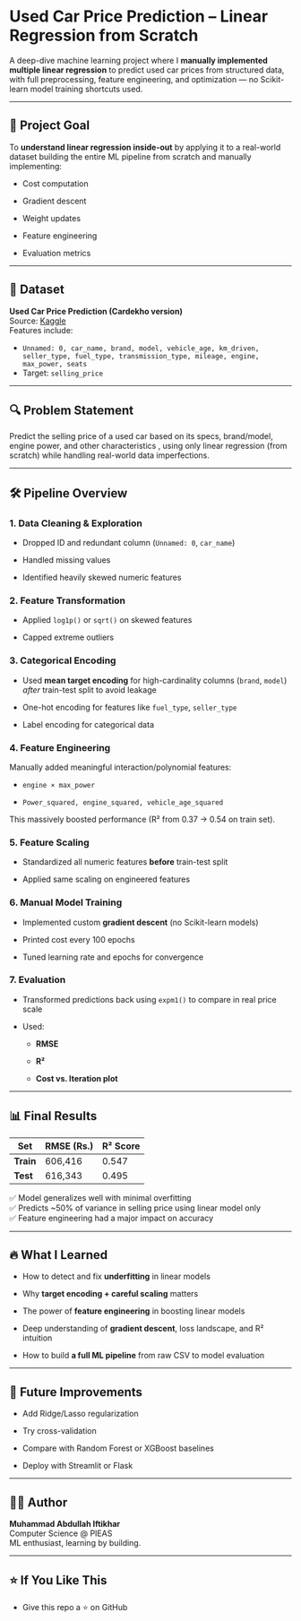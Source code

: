 # **Used Car Price Prediction – Linear Regression from Scratch**

A deep-dive machine learning project where I **manually implemented multiple linear regression** to predict used car prices from structured data, with full preprocessing, feature engineering, and optimization — no Scikit-learn model training shortcuts used.

---

## **🧠 Project Goal**

To **understand linear regression inside-out** by applying it to a real-world dataset building the entire ML pipeline from scratch and manually implementing:

* Cost computation

* Gradient descent

* Weight updates

* Feature engineering

* Evaluation metrics

---

## **🔧 Dataset**

**Used Car Price Prediction (Cardekho version)**  
 Source: [Kaggle](https://www.kaggle.com/datasets)  
 Features include:

* `Unnamed: 0, car_name, brand, model, vehicle_age, km_driven, seller_type, fuel_type, transmission_type, mileage, engine, max_power, seats`  
* Target: `selling_price`

---

## **🔍 Problem Statement**

Predict the selling price of a used car based on its specs, brand/model, engine power, and other characteristics , using only linear regression (from scratch) while handling real-world data imperfections.

---

## **🛠 Pipeline Overview**

### **1\. Data Cleaning & Exploration**

* Dropped ID and  redundant column (`Unnamed: 0`, `car_name`)

* Handled missing values

* Identified heavily skewed numeric features

### **2\. Feature Transformation**

* Applied `log1p()` or `sqrt()` on skewed features

* Capped extreme outliers

### **3\. Categorical Encoding**

* Used **mean target encoding** for high-cardinality columns (`brand`, `model`) *after* train-test split to avoid leakage

* One-hot encoding for features like `fuel_type`, `seller_type`

* Label encoding for categorical data

### **4\. Feature Engineering**

Manually added meaningful interaction/polynomial features:

* `engine × max_power`

* `Power_squared, engine_squared, vehicle_age_squared`

This massively boosted performance (R² from 0.37 → 0.54 on train set).

### **5\. Feature Scaling**

* Standardized all numeric features **before** train-test split

* Applied same scaling on engineered features

### **6\. Manual Model Training**

* Implemented custom **gradient descent** (no Scikit-learn models)

* Printed cost every 100 epochs

* Tuned learning rate and epochs for convergence

### **7\. Evaluation**

* Transformed predictions back using `expm1()` to compare in real price scale

* Used:

  * **RMSE**

  * **R²**

  * **Cost vs. Iteration plot**

---

## **📊 Final Results**

| Set | RMSE (Rs.) | R² Score |
| ----- | ----- | ----- |
| **Train** | 606,416 | 0.547 |
| **Test** | 616,343 | 0.495 |

 ✅ Model generalizes well with minimal overfitting  
 ✅ Predicts \~50% of variance in selling price using linear model only  
 ✅ Feature engineering had a major impact on accuracy

---

## 

## **🔥 What I Learned**

* How to detect and fix **underfitting** in linear models

* Why **target encoding \+ careful scaling** matters

* The power of **feature engineering** in boosting linear models

* Deep understanding of **gradient descent**, loss landscape, and R² intuition

* How to build **a full ML pipeline** from raw CSV to model evaluation

---

## **📌 Future Improvements**

* Add Ridge/Lasso regularization

* Try cross-validation

* Compare with Random Forest or XGBoost baselines

* Deploy with Streamlit or Flask

---

## **🧑‍💻 Author**

**Muhammad Abdullah Iftikhar**  
 Computer Science @ PIEAS  
 ML enthusiast, learning by building.

---

## **⭐ If You Like This**

* Give this repo a ⭐ on GitHub

